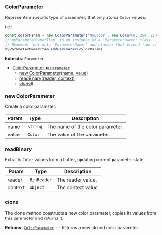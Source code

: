 <a name="ColorParameter"></a>

### ColorParameter 
Represents a specific type of parameter, that only stores `Color` values.

i.e.:
```javascript
const colorParam = new ColorParameter('MyColor', new Color(0, 254, 2))
//'myParameterOwnerItem' is an instance of a 'ParameterOwner' class.
// Remember that only 'ParameterOwner' and classes that extend from it can host 'Parameter' objects.
myParameterOwnerItem.addParameter(colorParam)
```


**Extends**: <code>Parameter</code>  

* [ColorParameter ⇐ <code>Parameter</code>](#ColorParameter)
    * [new ColorParameter(name, value)](#new-ColorParameter)
    * [readBinary(reader, context)](#readBinary)
    * [clone()](#clone)

<a name="new_ColorParameter_new"></a>

### new ColorParameter
Create a color parameter.


| Param | Type | Description |
| --- | --- | --- |
| name | <code>string</code> | The name of the color parameter. |
| value | <code>Color</code> | The value of the parameter. |

<a name="ColorParameter+readBinary"></a>

### readBinary
Extracts `Color` values from a buffer, updating current parameter state.



| Param | Type | Description |
| --- | --- | --- |
| reader | <code>BinReader</code> | The reader value. |
| context | <code>object</code> | The context value. |

<a name="ColorParameter+clone"></a>

### clone
The clone method constructs a new color parameter,
copies its values from this parameter and returns it.


**Returns**: [<code>ColorParameter</code>](#ColorParameter) - - Returns a new cloned color parameter.  
